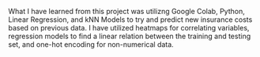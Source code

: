 What I have learned from this project was utilizng Google Colab, Python, Linear Regression, and kNN Models to try and predict new insurance costs based on previous data. I have utilized heatmaps for correlating variables, regression models to find a linear relation between the training and testing set, and one-hot encoding for non-numerical data.
